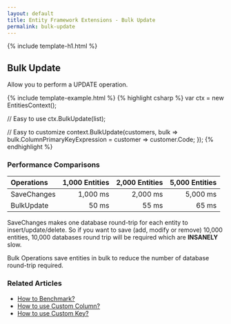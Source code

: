 ```yaml
---
layout: default
title: Entity Framework Extensions - Bulk Update
permalink: bulk-update
---
```


{% include template-h1.html %}

## Bulk Update
Allow you to perform a UPDATE operation.

{% include template-example.html %} 
{% highlight csharp %}
var ctx = new EntitiesContext();

// Easy to use
ctx.BulkUpdate(list);

// Easy to customize
context.BulkUpdate(customers, 
   bulk => bulk.ColumnPrimaryKeyExpression = customer => customer.Code; });
{% endhighlight %}

### Performance Comparisons

| Operations      | 1,000 Entities | 2,000 Entities | 5,000 Entities |
| :-------------- | -------------: | -------------: | -------------: |
| SaveChanges     | 1,000 ms       | 2,000 ms       | 5,000 ms       |
| BulkUpdate      | 50 ms          | 55 ms          | 65 ms          |

SaveChanges makes one database round-trip for each entity to insert/update/delete. So if you want to save (add, modify or remove) 10,000 entities, 10,000 databases round trip will be required which are **INSANELY** slow.

Bulk Operations save entities in bulk to reduce the number of database round-trip required.

### Related Articles
- [How to Benchmark?](https://github.com/zzzprojects/docs/blob/master/entity-framework-extensions/docs/how/benchmark.md)
- [How to use Custom Column?](https://github.com/zzzprojects/docs/blob/master/entity-framework-extensions/docs/how/custom-column.md)
- [How to use Custom Key?](https://github.com/zzzprojects/docs/blob/master/entity-framework-extensions/docs/how/custom-key.md)
